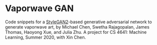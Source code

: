 # Vaporwave GAN

Code snippets for a [StyleGAN2](https://github.com/NVlabs/stylegan2)-based generative adversarial network to generate vaporwave art, by Michael Chen, Swetha Rajagopalan, James Thomas, Haoyong Xue, and Julia Zhu. A project for CS 4641: Machine Learning, Summer 2020, with Xin Chen.
